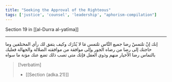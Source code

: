```yaml
---
title: "Seeking the Approval of the Righteous"
tags: ['justice', 'counsel', 'leadership', "aphorism-compilation"]
---
```


 Section 19 in [[al-Durra al-yatīma]]

---
إنك إنْ تلتمسْ رِضا جميع النَّاس تلتمس مَا لا يُدْرَك وكيف يتفق لك رأي المختلفين وما حاجتك إلى رضا من رضاه الجور وإلى موافقة من موافقته الضلالة والجهالة فعليك بالتماس رضا الأخيار منهم وذوي العقل فإنك متى تصب ذلك تضع عنك مؤنة ما سواه

> [!verbatim]
> - [[Section (adka.21)]]
